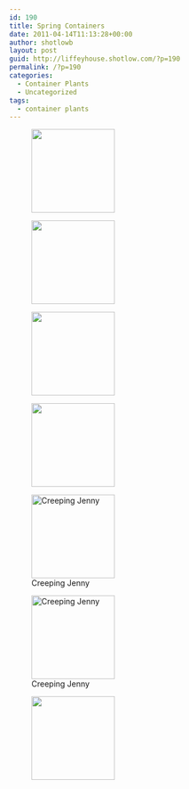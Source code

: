 ```yaml
---
id: 190
title: Spring Containers
date: 2011-04-14T11:13:28+00:00
author: shotlowb
layout: post
guid: http://liffeyhouse.shotlow.com/?p=190
permalink: /?p=190
categories:
  - Container Plants
  - Uncategorized
tags:
  - container plants
---
```

<div id='gallery-3' class='gallery galleryid-190 gallery-columns-3 gallery-size-thumbnail'>
  <figure class='gallery-item'> 
  
  <div class='gallery-icon landscape'>
    <a href='http://localhost:4567/wp-content/uploads/2011/04/P4140190-e1302794510846.jpg'><img width="150" height="150" src="http://localhost:4567/wp-content/uploads/2011/04/P4140190-e1302794510846-150x150.jpg" class="attachment-thumbnail size-thumbnail" alt="" srcset="http://localhost:4567/wp-content/uploads/2011/04/P4140190-e1302794510846-150x150.jpg 150w, http://localhost:4567/wp-content/uploads/2011/04/P4140190-e1302794510846-100x100.jpg 100w" sizes="100vw" /></a>
  </div></figure><figure class='gallery-item'> 
  
  <div class='gallery-icon landscape'>
    <a href='http://localhost:4567/wp-content/uploads/2011/04/P4140191-e1302794538175.jpg'><img width="150" height="150" src="http://localhost:4567/wp-content/uploads/2011/04/P4140191-e1302794538175-150x150.jpg" class="attachment-thumbnail size-thumbnail" alt="" srcset="http://localhost:4567/wp-content/uploads/2011/04/P4140191-e1302794538175-150x150.jpg 150w, http://localhost:4567/wp-content/uploads/2011/04/P4140191-e1302794538175-100x100.jpg 100w" sizes="100vw" /></a>
  </div></figure><figure class='gallery-item'> 
  
  <div class='gallery-icon portrait'>
    <a href='http://localhost:4567/wp-content/uploads/2011/04/P4140192-e1302794546735.jpg'><img width="150" height="150" src="http://localhost:4567/wp-content/uploads/2011/04/P4140192-e1302794546735-150x150.jpg" class="attachment-thumbnail size-thumbnail" alt="" srcset="http://localhost:4567/wp-content/uploads/2011/04/P4140192-e1302794546735-150x150.jpg 150w, http://localhost:4567/wp-content/uploads/2011/04/P4140192-e1302794546735-100x100.jpg 100w" sizes="100vw" /></a>
  </div></figure><figure class='gallery-item'> 
  
  <div class='gallery-icon landscape'>
    <a href='http://localhost:4567/wp-content/uploads/2011/04/P4140196-e1302798075194.jpg'><img width="150" height="150" src="http://localhost:4567/wp-content/uploads/2011/04/P4140196-e1302798075194-150x150.jpg" class="attachment-thumbnail size-thumbnail" alt="" srcset="http://localhost:4567/wp-content/uploads/2011/04/P4140196-e1302798075194-150x150.jpg 150w, http://localhost:4567/wp-content/uploads/2011/04/P4140196-e1302798075194-100x100.jpg 100w" sizes="100vw" /></a>
  </div></figure><figure class='gallery-item'> 
  
  <div class='gallery-icon landscape'>
    <a href='http://localhost:4567/wp-content/uploads/2011/04/P4140195-e1302798166434.jpg'><img width="150" height="150" src="http://localhost:4567/wp-content/uploads/2011/04/P4140195-e1302798166434-150x150.jpg" class="attachment-thumbnail size-thumbnail" alt="Creeping Jenny" aria-describedby="gallery-3-158" srcset="http://localhost:4567/wp-content/uploads/2011/04/P4140195-e1302798166434-150x150.jpg 150w, http://localhost:4567/wp-content/uploads/2011/04/P4140195-e1302798166434-100x100.jpg 100w" sizes="100vw" /></a>
  </div><figcaption class='wp-caption-text gallery-caption' id='gallery-3-158'> Creeping Jenny </figcaption></figure><figure class='gallery-item'> 
  
  <div class='gallery-icon landscape'>
    <a href='http://localhost:4567/wp-content/uploads/2011/04/P4140193-e1302797973951.jpg'><img width="150" height="150" src="http://localhost:4567/wp-content/uploads/2011/04/P4140193-e1302797973951-150x150.jpg" class="attachment-thumbnail size-thumbnail" alt="Creeping Jenny" aria-describedby="gallery-3-160" srcset="http://localhost:4567/wp-content/uploads/2011/04/P4140193-e1302797973951-150x150.jpg 150w, http://localhost:4567/wp-content/uploads/2011/04/P4140193-e1302797973951-100x100.jpg 100w" sizes="100vw" /></a>
  </div><figcaption class='wp-caption-text gallery-caption' id='gallery-3-160'> Creeping Jenny </figcaption></figure><figure class='gallery-item'> 
  
  <div class='gallery-icon landscape'>
    <a href='http://localhost:4567/wp-content/uploads/2011/04/P4140194-e1302798007807.jpg'><img width="150" height="150" src="http://localhost:4567/wp-content/uploads/2011/04/P4140194-e1302798007807-150x150.jpg" class="attachment-thumbnail size-thumbnail" alt="" srcset="http://localhost:4567/wp-content/uploads/2011/04/P4140194-e1302798007807-150x150.jpg 150w, http://localhost:4567/wp-content/uploads/2011/04/P4140194-e1302798007807-100x100.jpg 100w" sizes="100vw" /></a>
  </div></figure>
</div>